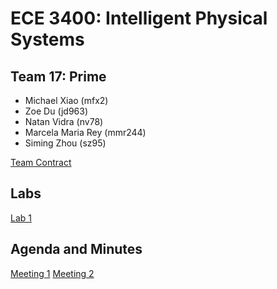 # ECE 3400: Intelligent Physical Systems
## Team 17: Prime
* Michael Xiao (mfx2)
* Zoe Du (jd963)
* Natan Vidra (nv78)
* Marcela Maria Rey (mmr244)
* Siming Zhou (sz95)

[Team Contract](https://3400-17.github.io/Team-17-Prime/contract)

## Labs
[Lab 1](https://3400-17.github.io/Team-17-Prime/labs/lab1)

 


## Agenda and Minutes
[Meeting 1](https://3400-17.github.io/Team-17-Prime/minutes/meeting1)
[Meeting 2](https://3400-17.github.io/Team-17-Prime/minutes/meeting2)
